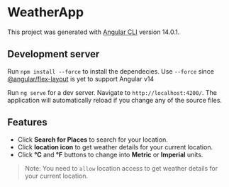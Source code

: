 # WeatherApp

This project was generated with [Angular CLI](https://github.com/angular/angular-cli) version 14.0.1.

## Development server
Run `npm install --force` to install the dependecies. Use `--force` since [@angular/flex-layout](https://github.com/angular/flex-layout) is yet to support Angular v14

Run `ng serve` for a dev server. Navigate to `http://localhost:4200/`. The application will automatically reload if you change any of the source files.

## Features

- Click **Search for Places** to search for your location.
- Click **location icon** to get weather details for your current location.
- Click **&deg;C** and **&deg;F** buttons to change into **Metric** or **Imperial** units. 

> Note: You need to `allow` location access to get weather details for your current location.

